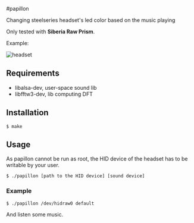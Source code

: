 #papillon

Changing steelseries headset's led color based on the music playing

Only tested with **Siberia Raw Prism**.

Example:

![headset](/img/img.gif)

## Requirements
* libalsa-dev, user-space sound lib
* libfftw3-dev, lib computing DFT

## Installation
```
$ make
```

## Usage
As papillon cannot be run as root, the HID device of the headset has to be writable by your user.
```
$ ./papillon [path to the HID device] [sound device]
```
### Example
```
$ ./papillon /dev/hidraw0 default
```
And listen some music.
